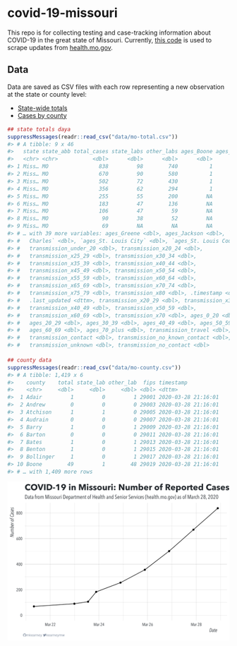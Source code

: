 
<!-- README.md is generated from README.Rmd. Please edit that file -->

# covid-19-missouri

<!-- badges: start -->

<!-- badges: end -->

This repo is for collecting testing and case-tracking information about
COVID-19 in the great state of Missouri. Currently, [this
code](R/scrape.R) is used to scrape updates from
[health.mo.gov](https://health.mo.gov).

## Data

Data are saved as CSV files with each row representing a new observation
at the state or county level:

  - [State-wide totals](data/mo-total.csv)
  - [Cases by county](data/mo-county.csv)

<!-- end list -->

``` r
## state totals daya
suppressMessages(readr::read_csv("data/mo-total.csv"))
#> # A tibble: 9 x 46
#>   state state_abb total_cases state_labs other_labs ages_Boone ages_Camden
#>   <chr> <chr>           <dbl>      <dbl>      <dbl>      <dbl>       <dbl>
#> 1 Miss… MO                838         98        740          1           1
#> 2 Miss… MO                670         90        580          1          NA
#> 3 Miss… MO                502         72        430          1          NA
#> 4 Miss… MO                356         62        294          1          NA
#> 5 Miss… MO                255         55        200         NA          NA
#> 6 Miss… MO                183         47        136         NA          NA
#> 7 Miss… MO                106         47         59         NA          NA
#> 8 Miss… MO                 90         38         52         NA          NA
#> 9 Miss… MO                 69         NA         NA         NA          NA
#> # … with 39 more variables: ages_Greene <dbl>, ages_Jackson <dbl>, `ages_St.
#> #   Charles` <dbl>, `ages_St. Louis City` <dbl>, `ages_St. Louis County` <dbl>,
#> #   transmission_under_20 <dbl>, transmission_x20_24 <dbl>,
#> #   transmission_x25_29 <dbl>, transmission_x30_34 <dbl>,
#> #   transmission_x35_39 <dbl>, transmission_x40_44 <dbl>,
#> #   transmission_x45_49 <dbl>, transmission_x50_54 <dbl>,
#> #   transmission_x55_59 <dbl>, transmission_x60_64 <dbl>,
#> #   transmission_x65_69 <dbl>, transmission_x70_74 <dbl>,
#> #   transmission_x75_79 <dbl>, transmission_x80 <dbl>, .timestamp <dttm>,
#> #   .last_updated <dttm>, transmission_x20_29 <dbl>, transmission_x30_39 <dbl>,
#> #   transmission_x40_49 <dbl>, transmission_x50_59 <dbl>,
#> #   transmission_x60_69 <dbl>, transmission_x70 <dbl>, ages_0_20 <dbl>,
#> #   ages_20_29 <dbl>, ages_30_39 <dbl>, ages_40_49 <dbl>, ages_50_59 <dbl>,
#> #   ages_60_69 <dbl>, ages_70_plus <dbl>, transmission_travel <dbl>,
#> #   transmission_contact <dbl>, transmission_no_known_contact <dbl>,
#> #   transmission_unknown <dbl>, transmission_no_contact <dbl>

## county data
suppressMessages(readr::read_csv("data/mo-county.csv"))
#> # A tibble: 1,419 x 6
#>    county    total state_lab other_lab  fips timestamp          
#>    <chr>     <dbl>     <dbl>     <dbl> <dbl> <dttm>             
#>  1 Adair         1         0         1 29001 2020-03-28 21:16:01
#>  2 Andrew        0         0         0 29003 2020-03-28 21:16:01
#>  3 Atchison      1         1         0 29005 2020-03-28 21:16:01
#>  4 Audrain       0         0         0 29007 2020-03-28 21:16:01
#>  5 Barry         1         0         1 29009 2020-03-28 21:16:01
#>  6 Barton        0         0         0 29011 2020-03-28 21:16:01
#>  7 Bates         1         0         1 29013 2020-03-28 21:16:01
#>  8 Benton        1         0         1 29015 2020-03-28 21:16:01
#>  9 Bollinger     1         0         1 29017 2020-03-28 21:16:01
#> 10 Boone        49         1        48 29019 2020-03-28 21:16:01
#> # … with 1,409 more rows
```

![](img/timeseries.png)
